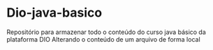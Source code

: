 # Dio-java-basico
Repositório para armazenar todo o conteúdo do curso java básico da plataforma DIO
Alterando o conteúdo de um arquivo de forma local
